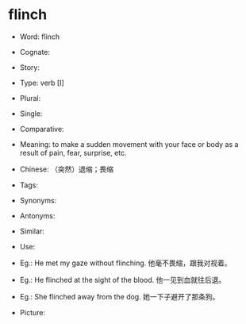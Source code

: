 # flinch

- Word: flinch
- Cognate: 
- Story: 

- Type: verb [I]
- Plural: 
- Single: 
- Comparative: 
- Meaning: to make a sudden movement with your face or body as a result of pain, fear, surprise, etc.
- Chinese: （突然）退缩；畏缩
- Tags: 
- Synonyms: 
- Antonyms: 
- Similar: 
- Use: 
- Eg.: He met my gaze without flinching. 他毫不畏缩，跟我对视着。
- Eg.: He flinched at the sight of the blood. 他一见到血就往后退。
- Eg.: She flinched away from the dog. 她一下子避开了那条狗。
- Picture: 

